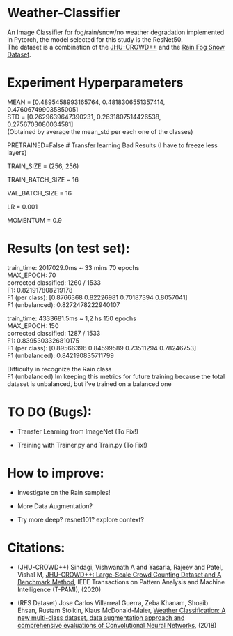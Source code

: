 # Weather-Classifier
An Image Classifier for fog/rain/snow/no weather degradation implemented in Pytorch, the model selected for this study is the ResNet50.     
The dataset is a combination of the [JHU-CROWD++](http://www.crowd-counting.com/) and the [Rain Fog Snow Dataset](https://github.com/ZebaKhanam91/SP-Weather).

# Experiment Hyperparameters

MEAN = [0.4895458993165764, 0.4818306551357414, 0.47606749903585005]    
STD = [0.2629639647390231, 0.2631807514426538, 0.2756703080034581]     
(Obtained by average the mean_std per each one of the classes)
    
PRETRAINED=False # Transfer learning Bad Results (I have to freeze less layers)     

TRAIN_SIZE = (256, 256)

TRAIN_BATCH_SIZE = 16

VAL_BATCH_SIZE = 16

LR = 0.001

MOMENTUM = 0.9

# Results (on test set):

train_time: 2017029.0ms ~ 33 mins 70 epochs     
MAX_EPOCH: 70   
corrected classified: 1260 / 1533   
F1: 0.821917808219178   
F1 (per class): [0.8766368  0.82226981 0.70187394 0.8057041]    
F1 (unbalanced): 0.8272478222940107     


train_time: 4333681.5ms ~ 1,2 hs 150 epochs      
MAX_EPOCH: 150      
corrected classified: 1287 / 1533       
F1: 0.8395303326810175      
F1 (per class): [0.89566396 0.84599589 0.73511294 0.78246753]       
F1 (unbalanced): 0.842190835711799  

Difficulty in recognize the Rain class      
F1 (unbalanced) Im keeping this metrics for future training because the total dataset is unbalanced, but i've trained on a balanced one


# TO DO (Bugs):

- Transfer Learning from ImageNet (To Fix!)

- Training with Trainer.py and Train.py (To Fix!)


# How to improve:

- Investigate on the Rain samples!

- More Data Augmentation?

- Try more deep? resnet101? explore context?


# Citations:

- (JHU-CROWD++) Sindagi, Vishwanath A and Yasarla, Rajeev and Patel, Vishal M, [JHU-CROWD++: Large-Scale Crowd Counting Dataset and A Benchmark Method](https://arxiv.org/abs/2004.03597), IEEE Transactions on Pattern Analysis and Machine Intelligence (T-PAMI), (2020)

- (RFS Dataset) Jose Carlos Villarreal Guerra, Zeba Khanam, Shoaib Ehsan, Rustam Stolkin, Klaus McDonald-Maier, [Weather Classification: A new multi-class dataset, data augmentation approach and comprehensive evaluations of Convolutional Neural Networks](https://arxiv.org/pdf/1808.00588.pdf), (2018) 
